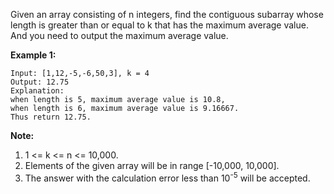 Given an array consisting of n integers, find the contiguous subarray whose length is greater than or equal to k that has the maximum average value. And you need to output the maximum average value.

**Example 1:**
```
Input: [1,12,-5,-6,50,3], k = 4
Output: 12.75
Explanation:
when length is 5, maximum average value is 10.8,
when length is 6, maximum average value is 9.16667.
Thus return 12.75.
```
**Note:**
1. 1 <= k <= n <= 10,000.
2. Elements of the given array will be in range [-10,000, 10,000].
3. The answer with the calculation error less than 10<sup>-5</sup> will be accepted.

